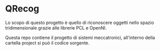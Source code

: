QRecog
======

Lo scopo di questo progetto è quello di riconoscere oggetti nello spazio tridimensionale grazie alle librerie PCL e OpenNI.

Questa repo contiene il progetto di sistemi meccatronici, all'interno della cartella project si può il codice sorgente.
